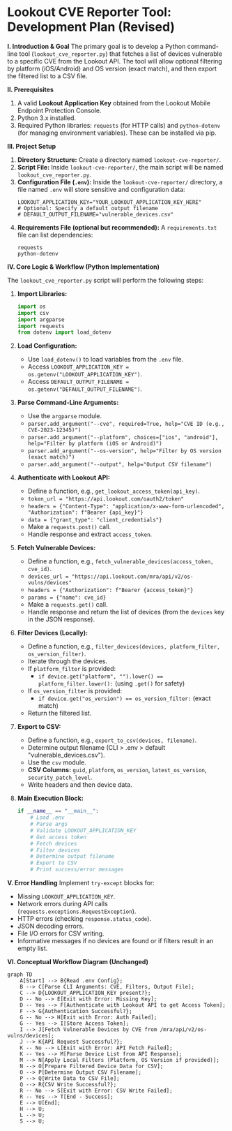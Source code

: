# Lookout CVE Reporter Tool: Development Plan (Revised)

**I. Introduction & Goal**
The primary goal is to develop a Python command-line tool (`lookout_cve_reporter.py`) that fetches a list of devices vulnerable to a specific CVE from the Lookout API. The tool will allow optional filtering by platform (iOS/Android) and OS version (exact match), and then export the filtered list to a CSV file.

**II. Prerequisites**
1.  A valid **Lookout Application Key** obtained from the Lookout Mobile Endpoint Protection Console.
2.  Python 3.x installed.
3.  Required Python libraries: `requests` (for HTTP calls) and `python-dotenv` (for managing environment variables). These can be installed via pip.

**III. Project Setup**
1.  **Directory Structure:**
    Create a directory named `lookout-cve-reporter/`.
2.  **Script File:**
    Inside `lookout-cve-reporter/`, the main script will be named `lookout_cve_reporter.py`.
3.  **Configuration File (`.env`):**
    Inside the `lookout-cve-reporter/` directory, a file named `.env` will store sensitive and configuration data:
    ```env
    LOOKOUT_APPLICATION_KEY="YOUR_LOOKOUT_APPLICATION_KEY_HERE"
    # Optional: Specify a default output filename
    # DEFAULT_OUTPUT_FILENAME="vulnerable_devices.csv"
    ```
4.  **Requirements File (optional but recommended):**
    A `requirements.txt` file can list dependencies:
    ```
    requests
    python-dotenv
    ```

**IV. Core Logic & Workflow (Python Implementation)**

The `lookout_cve_reporter.py` script will perform the following steps:

1.  **Import Libraries:**
    ```python
    import os
    import csv
    import argparse
    import requests
    from dotenv import load_dotenv
    ```

2.  **Load Configuration:**
    *   Use `load_dotenv()` to load variables from the `.env` file.
    *   Access `LOOKOUT_APPLICATION_KEY = os.getenv("LOOKOUT_APPLICATION_KEY")`.
    *   Access `DEFAULT_OUTPUT_FILENAME = os.getenv("DEFAULT_OUTPUT_FILENAME")`.

3.  **Parse Command-Line Arguments:**
    *   Use the `argparse` module.
    *   `parser.add_argument("--cve", required=True, help="CVE ID (e.g., CVE-2023-12345)")`
    *   `parser.add_argument("--platform", choices=["ios", "android"], help="Filter by platform (iOS or Android)")`
    *   `parser.add_argument("--os-version", help="Filter by OS version (exact match)")`
    *   `parser.add_argument("--output", help="Output CSV filename")`

4.  **Authenticate with Lookout API:**
    *   Define a function, e.g., `get_lookout_access_token(api_key)`.
    *   `token_url = "https://api.lookout.com/oauth2/token"`
    *   `headers = {"Content-Type": "application/x-www-form-urlencoded", "Authorization": f"Bearer {api_key}"}`
    *   `data = {"grant_type": "client_credentials"}`
    *   Make a `requests.post()` call.
    *   Handle response and extract `access_token`.

5.  **Fetch Vulnerable Devices:**
    *   Define a function, e.g., `fetch_vulnerable_devices(access_token, cve_id)`.
    *   `devices_url = "https://api.lookout.com/mra/api/v2/os-vulns/devices"`
    *   `headers = {"Authorization": f"Bearer {access_token}"}`
    *   `params = {"name": cve_id}`
    *   Make a `requests.get()` call.
    *   Handle response and return the list of devices (from the `devices` key in the JSON response).

6.  **Filter Devices (Locally):**
    *   Define a function, e.g., `filter_devices(devices, platform_filter, os_version_filter)`.
    *   Iterate through the devices.
    *   If `platform_filter` is provided:
        *   `if device.get("platform", "").lower() == platform_filter.lower():` (using `.get()` for safety)
    *   If `os_version_filter` is provided:
        *   `if device.get("os_version") == os_version_filter:` (exact match)
    *   Return the filtered list.

7.  **Export to CSV:**
    *   Define a function, e.g., `export_to_csv(devices, filename)`.
    *   Determine output filename (CLI > .env > default "vulnerable_devices.csv").
    *   Use the `csv` module.
    *   **CSV Columns:** `guid`, `platform`, `os_version`, `latest_os_version`, `security_patch_level`.
    *   Write headers and then device data.

8.  **Main Execution Block:**
    ```python
    if __name__ == "__main__":
        # Load .env
        # Parse args
        # Validate LOOKOUT_APPLICATION_KEY
        # Get access token
        # Fetch devices
        # Filter devices
        # Determine output filename
        # Export to CSV
        # Print success/error messages
    ```

**V. Error Handling**
Implement `try-except` blocks for:
*   Missing `LOOKOUT_APPLICATION_KEY`.
*   Network errors during API calls (`requests.exceptions.RequestException`).
*   HTTP errors (checking `response.status_code`).
*   JSON decoding errors.
*   File I/O errors for CSV writing.
*   Informative messages if no devices are found or if filters result in an empty list.

**VI. Conceptual Workflow Diagram (Unchanged)**

```mermaid
graph TD
    A[Start] --> B{Read .env Config};
    B --> C[Parse CLI Arguments: CVE, Filters, Output File];
    C --> D{LOOKOUT_APPLICATION_KEY present?};
    D -- No --> E[Exit with Error: Missing Key];
    D -- Yes --> F[Authenticate with Lookout API to get Access Token];
    F --> G{Authentication Successful?};
    G -- No --> H[Exit with Error: Auth Failed];
    G -- Yes --> I[Store Access Token];
    I --> J[Fetch Vulnerable Devices by CVE from /mra/api/v2/os-vulns/devices];
    J --> K{API Request Successful?};
    K -- No --> L[Exit with Error: API Fetch Failed];
    K -- Yes --> M[Parse Device List from API Response];
    M --> N[Apply Local Filters (Platform, OS Version if provided)];
    N --> O[Prepare Filtered Device Data for CSV];
    O --> P[Determine Output CSV Filename];
    P --> Q[Write Data to CSV File];
    Q --> R{CSV Write Successful?};
    R -- No --> S[Exit with Error: CSV Write Failed];
    R -- Yes --> T[End - Success];
    E --> U[End];
    H --> U;
    L --> U;
    S --> U;